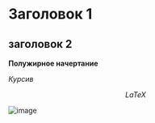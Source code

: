 # Заголовок 1
## заголовок 2
**Полужирное начертание**

*Курсив*

$$LaTeX$$

![image](https://avatars.mds.yandex.net/i?id=74cb22023cd8d0cabda708846b4caac502105675-8495786-images-thumbs&n=13)
